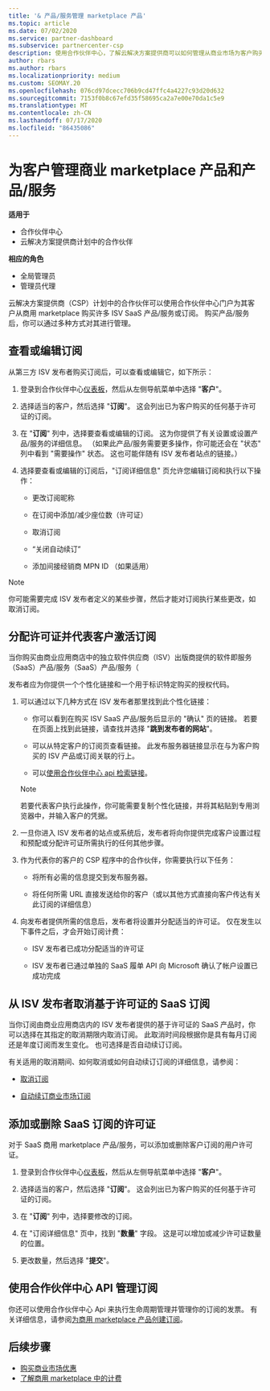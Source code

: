 ```yaml
---
title: '& 产品/服务管理 marketplace 产品'
ms.topic: article
ms.date: 07/02/2020
ms.service: partner-dashboard
ms.subservice: partnercenter-csp
description: 使用合作伙伴中心，了解云解决方案提供商可以如何管理从商业市场为客户购买的第三方 ISV 产品/服务。
author: rbars
ms.author: rbars
ms.localizationpriority: medium
ms.custom: SEOMAY.20
ms.openlocfilehash: 076cd97dcecc706b9cd47ffc4a4227c93d20d632
ms.sourcegitcommit: 7153f0b8c67efd35f58695ca2a7e00e70da1c5e9
ms.translationtype: MT
ms.contentlocale: zh-CN
ms.lasthandoff: 07/17/2020
ms.locfileid: "86435086"
---
```

# <a name="manage-commercial-marketplace-products-and-offers-for-your-customers"></a>为客户管理商业 marketplace 产品和产品/服务

**适用于**

- 合作伙伴中心
- 云解决方案提供商计划中的合作伙伴

**相应的角色**

- 全局管理员
- 管理员代理

云解决方案提供商（CSP）计划中的合作伙伴可以使用合作伙伴中心门户为其客户从商用 marketplace 购买许多 ISV SaaS 产品/服务或订阅。 购买产品/服务后，你可以通过多种方式对其进行管理。

## <a name="view-or-edit-a-subscription"></a>查看或编辑订阅

从第三方 ISV 发布者购买订阅后，可以查看或编辑它，如下所示：

1. 登录到合作伙伴中心[仪表板](https://partner.microsoft.com/dashboard)，然后从左侧导航菜单中选择 "**客户**"。

2. 选择适当的客户，然后选择 "**订阅**"。 这会列出已为客户购买的任何基于许可证的订阅。

3. 在 "**订阅**" 列中，选择要查看或编辑的订阅。 这为你提供了有关设置或设置产品/服务的详细信息。 （如果此产品/服务需要更多操作，你可能还会在 "状态" 列中看到 "需要操作" 状态。 这也可能伴随有 ISV 发布者站点的链接。）

4. 选择要查看或编辑的订阅后，"订阅详细信息" 页允许您编辑订阅和执行以下操作：

    - 更改订阅昵称

    - 在订阅中添加/减少座位数（许可证）

    - 取消订阅

    - “关闭自动续订”

    - 添加间接经销商 MPN ID （如果适用）

> [!NOTE]
> 你可能需要完成 ISV 发布者定义的某些步骤，然后才能对订阅执行某些更改，如取消订阅。

## <a name="assign-licenses-and-activate-a-subscription-on-behalf-of-a-customer"></a>分配许可证并代表客户激活订阅

当你购买由商业应用商店中的独立软件供应商（ISV）出版商提供的软件即服务（SaaS）产品/服务（SaaS）产品/服务（

发布者应为你提供一个个性化链接和一个用于标识特定购买的授权代码。

1. 可以通过以下几种方式在 ISV 发布者那里找到此个性化链接：

   - 你可以看到在购买 ISV SaaS 产品/服务后显示的 "确认" 页的链接。 若要在页面上找到此链接，请查找并选择 "**跳到发布者的网站**"。

   - 可以从特定客户的订阅页查看链接。 此发布服务器链接显示在与为客户购买的 ISV 产品或订阅关联的行上。

   - 可以[使用合作伙伴中心 api 检索链接](https://docs.microsoft.com/partner-center/develop/get-activation-link-by-order-line-item)。

   > [!NOTE]
   > 若要代表客户执行此操作，你可能需要复制个性化链接，并将其粘贴到专用浏览器中，并输入客户的凭据。

2. 一旦你进入 ISV 发布者的站点或系统后，发布者将向你提供完成客户设置过程和预配或分配许可证所需执行的任何其他步骤。

3. 作为代表你的客户的 CSP 程序中的合作伙伴，你需要执行以下任务：

    - 将所有必需的信息提交到发布服务器。

    - 将任何所需 URL 直接发送给你的客户（或以其他方式直接向客户传达有关此订阅的详细信息）

4. 向发布者提供所需的信息后，发布者将设置并分配适当的许可证。 仅在发生以下事件之后，才会开始订阅计费：

    - ISV 发布者已成功分配适当的许可证

    - ISV 发布者已通过单独的 SaaS 履单 API 向 Microsoft 确认了帐户设置已成功完成

## <a name="cancel-a-license-based-saas-subscription-from-an-isv-publisher"></a>从 ISV 发布者取消基于许可证的 SaaS 订阅

当你订阅由商业应用商店内的 ISV 发布者提供的基于许可证的 SaaS 产品时，你可以选择在其指定的取消期限内取消订阅。 此取消时间段根据你是具有每月订阅还是年度订阅而发生变化。 也可选择是否自动续订订阅。

有关适用的取消期间、如何取消或如何自动续订订阅的详细信息，请参阅：

- [取消订阅](create-a-new-subscription.md#cancel-a-subscription)

- [自动续订商业市场订阅](create-a-new-subscription.md#choose-whether-to-automatically-renew-a-commercial-marketplace-subscription)

## <a name="add-or-remove-licenses-for-a-saas-subscription"></a>添加或删除 SaaS 订阅的许可证

对于 SaaS 商用 marketplace 产品/服务，可以添加或删除客户订阅的用户许可证。

1. 登录到合作伙伴中心[仪表板](https://partner.microsoft.com/dashboard)，然后从左侧导航菜单中选择 "**客户**"。

2. 选择适当的客户，然后选择 "**订阅**"。 这会列出已为客户购买的任何基于许可证的订阅。

3. 在 "**订阅**" 列中，选择要修改的订阅。

4. 在 "订阅详细信息" 页中，找到 "**数量**" 字段。 这是可以增加或减少许可证数量的位置。

5. 更改数量，然后选择 "**提交**"。

## <a name="manage-subscriptions-using-partner-center-apis"></a>使用合作伙伴中心 API 管理订阅

你还可以使用合作伙伴中心 Api 来执行生命周期管理并管理你的订阅的发票。 有关详细信息，请参阅[为商用 marketplace 产品创建订阅](https://docs.microsoft.com/partner-center/develop/create-subscription-azure-marketplace-products)。

## <a name="next-steps"></a>后续步骤

- [购买商业市场优惠](csp-commercial-marketplace-purchase.md)
- [了解商用 marketplace 中的计费](csp-commercial-marketplace-billing.md)